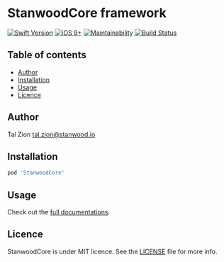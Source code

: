 
# StanwoodCore framework

[![Swift Version](https://img.shields.io/badge/Swift-4.0.x-orange.svg)]()
[![iOS 9+](https://img.shields.io/badge/iOS-9+-EB7943.svg)]() [![Maintainability](https://api.codeclimate.com/v1/badges/849b4426d8729e8e51c3/maintainability)](https://codeclimate.com/github/stanwood/Stanwood_Core/maintainability)
[![Build Status](https://travis-ci.org/stanwood/Stanwood_Core.svg?branch=testRun)](https://travis-ci.org/stanwood/Stanwood_Core)

## Table of contents

- [Author](#author)
- [Installation](#installation)
- [Usage](#usage)
- [Licence](#licence)


## Author

Tal Zion tal.zion@stanwood.io

## Installation

```ruby
pod 'StanwoodCore'
```

## Usage

Check out the [full documentations](https://stanwood.github.io/Stanwood_Core).

## Licence

StanwoodCore is under MIT licence. See the [LICENSE](https://github.com/stanwood/Stanwood_Core/blob/master/LICENSE) file for more info.
